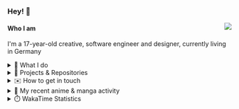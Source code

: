 ### Hey! 👋

[<img src="https://lanyard-profile-readme.vercel.app/api/228965621478588416" align="right">](https://discord.com/users/228965621478588416)

#### Who I am

I'm a 17-year-old creative, software engineer and designer, currently living in Germany

<details>
  <summary>💼 What I do</summary>

I currently am working on starting a publishing and management company for creatives.
I also am creative lead, community manager, and web developer at the Minecraft Server [Xenyria](https://xenyria.net) and the team behind it, [Pixelground Labs](https://pixelgroundlabs.com).
</details>

<details>
  <summary>📁 Projects & Repositories</summary>

<table>
    <thead>
        <tr>
            <th colspan=2>Svelte Libraries</th>
        </tr>
    </thead>
    <tbody>
        <tr>
            <td><a href="https://github.com/pixelgroundlabs/svelte-skinview3d">pixelgroundlabs/svelte-skinview3d</a></td>
            <td>A svelte component for rendering Minecraft SKins in 3D based on <a href="https://github.com/bs-community/skinview3d">skinview3d</a></td>
        </tr>
    </tbody>
    <thead>
        <tr>
            <th colspan=2>Minecraft Mods</th>
        </tr>
    </thead>
    <tbody>
        <tr>
            <td><a href="https://github.com/XenyriaNET/xeem">Xenyria Experience Enhancement Mod</a></td>
            <td>A client-side Minecraft Mod aiming to improve the experience on the Xenyria Minecraft Server</td>
        </tr>
    </tbody>
    <thead>
        <tr>
            <th colspan=2>Old Stuff</th>
        </tr>
    </thead>
    <tbody>
        <tr>
            <td><a href="https://github.com/OfficialCRUGG/lwstatus">lwstatus</a></td>
            <td>Lightweight webserver exposing various system metrics as a JSON endpoint and frontend</td>
        </tr>
        <tr>
            <td><a href="https://github.com/OfficialCRUGG/cfddns">cfddns / cloudflare-dyndns</a></td>
            <td>Simple application to run in the background that regularly checks for IP address changes and updates specific Cloudflare DNS Records accordingly. <s><i>Not sure how this still works...</i></s></td>
        </tr>
    </tbody>
</table>

</details>

<details>
  <summary>✉️ How to get in touch</summary>
  
> Sorted by how quickly you can expect a reply
- [Hit me up on Discord](https://discord.com/users/228965621478588416)
- [Hit me up on Twitter](https://twitter.com/cruggdev)
- [Send me a mail](mailto:me@crg.sh)
</details>


<details>
  <summary>🌸 My recent anime & manga activity</summary>
  
<!-- ANILIST_ACTIVITY:start -->

-   📺 Watched episode 5 - 6 of [SPY x FAMILY Season 2](https://anilist.co/anime/158927) (03:13, 01 January 2024)
-   📺 Rewatched episode 1 - 2 of [Rascal Does Not Dream of Bunny Girl Senpai](https://anilist.co/anime/101291) (02:27, 01 January 2024)
-   📺 Paused watching [More than a Married Couple, but Not Lovers.](https://anilist.co/anime/141949) (01:39, 01 January 2024)
-   📺 Paused watching [Bloom Into You](https://anilist.co/anime/101573) (01:39, 01 January 2024)
-   📺 Watched episode 4 of [SPY x FAMILY Season 2](https://anilist.co/anime/158927) (16:14, 31 December 2023)

<!-- ANILIST_ACTIVITY:end -->
</details>

<details>
  <summary>⏱️ WakaTime Statistics</summary>

<!--START_SECTION:waka-->

```txt
From: 23 December 2023 - To: 30 December 2023

Svelte       13 hrs 8 mins   ███████████████▓░░░░░░░░░   63.20 %
TypeScript   3 hrs 51 mins   ████▓░░░░░░░░░░░░░░░░░░░░   18.53 %
Prisma       1 hr 30 mins    █▓░░░░░░░░░░░░░░░░░░░░░░░   07.28 %
HTML         47 mins         █░░░░░░░░░░░░░░░░░░░░░░░░   03.78 %
JSON         35 mins         ▓░░░░░░░░░░░░░░░░░░░░░░░░   02.84 %
```

<!--END_SECTION:waka-->
</details>
